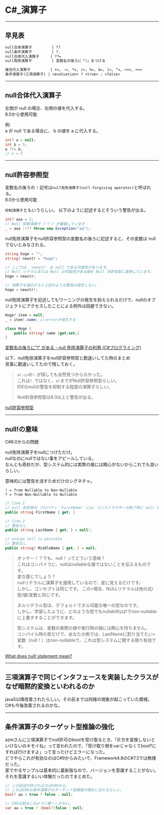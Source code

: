 # C#_演算子

---

## 早見表

``` txt
null合体演算子         | ??
null条件演算子         | ?.
null合体代入演算子     | ??=
null免除演算子         | 変数名の後ろに「!」をつける

複合代入演算子         | +=, -=, *=, /=, %=, &=, |=, ^=, <<=, >>=
条件演算子(三項演算子) | <evaluation> ? <true> : <false>
```

---

## null合体代入演算子

左側が null の場合、右側の値を代入する。  
8.0から使用可能  

例:  
a が null である場合に、 b の値を a に代入する。  

``` cs
int? a = null;
int b = 5;
a ??= b;
// a = 5
```

---

## null許容参照型

変数名の後ろの `!` 記号は`null免除演算子(null-forgiving operator)`と呼ばれる。  
8.0から使用可能  

`抑制演算子`ともいうらしい。
以下のように記述するとそういう警告が出る。  

``` cs
int? aaa = 1;
// Null 抑制演算子 ('!') が重複しています
_ = aaa !!?? throw new Exception("aa");
```

null免除演算子をnull許容参照型の変数名の後ろに記述すると、その変数は null でないとみなされる。  

``` cs
string hoge = "";
string? newstr = "huga";

// ここでは、'newstr' は null である可能性があります。
// Null リテラルまたは Null の可能性がある値を Null 非許容型に変換しています。
hoge = newstr;

// 演算子を適応すると上記のような警告は発生しない。
hoge = newstr!;
```

null免除演算子を記述してもワーニングの発生を抑えられるだけで、nullのオブジェクトにアクセスしたことによる例外は回避できない。  

``` cs
Hoge? item = null;
_ = item!.name; //←errorが発生する

class Hoge {
    public string? name {get;set;}
}
```

[変数名の後ろに"!" がある - null 免除演算子の利用 (C#プログラミング)](https://www.ipentec.com/document/csharp-null-forgiving-operator)  

以下、null免除演算子をnull許容参照型と勘違いしてた時のまとめ  
見事に勘違いしてたので残しておく。  

>`a!.○○`の`!.`が探しても全然見つからなかった。  
>これは`!.`ではなく、`a!`までがNull許容参照型らしい。  
>IDEのnullの警告を抑制する程度の演算子らしい。  
>
>Null許容参照型は8.0以上と警告が出る。  

[null許容参照型](https://ufcpp.net/study/csharp/resource/nullablereferencetype/?p=3#null-forgiving)  

---

## null!の意味

C#8.0からの問題  

null免除演算子をnullにつけただけ。  
nullなのにnullではない事をアピールしている。  
なんとも奇妙だが、型システム的には実際の値には関心がないからこれでも良いらしい。  

意味的には警告を消すためだけのシグネチャ。  

`! = from Nullable to Non-Nullable`  
`? = from Non-Nullable to Nullable`  

``` cs
// line 1
// null 非許容の プロパティ 'FirstName' には、コンストラクターの終了時に null 以外の値が入っていなければなりません。プロパティ を Null 許容として宣言することをご検討ください。
public string FirstName { get; }

// line 2
// 警告なし
public string LastName { get; } = null!;

// assign null is possible
// 警告なし
public string? MiddleName { get; } = null;
```

>オッケー！？でも、null！ってどういう意味？  
>これはコンパイラに、nullはnullableな値ではないことを伝えるものです。  
>変な感じでしょう？  
>nullリテラルに演算子を適用しているので、変に見えるだけです。  
>しかし、コンセプトは同じです。
>この>場合、NULLリテラルは他の式/型/値/変数と同じです。  
>
>ヌルリテラル型は、デフォルトでヌル可能な唯一の型なのです。  
>しかし、学習したように、どのような型でもnullabilityは!でnon-nullableに上書きすることができます。  
>
>型システムは、変数の実際の値や実行時の値には関心を持ちません。  
>コンパイル時の型だけで、あなたの例では、LastNameに割り当てたい>変数（null！）はnon-nullableで、これは型システムに関する限り有効です。  

[What does null! statement mean?](https://stackoverflow.com/questions/54724304/what-does-null-statement-mean)

---

## 三項演算子で同じインタフェースを実装したクラスがなぜ暗黙的変換といわれるのか

java5以降改善されたらしい。その前までは同様の現象が起こっていた模様。  
C#も今後改善されるのかな。  

---

## 条件演算子のターゲット型推論の強化

azmさんに三項演算子でnull許可のboolを受け取るとき、「片方を変換しないといけないのキモイね」って言われたので、「受け取り側をvarじゃなくてbool?にすれば行けますよ」って言ったけどエラーになった。  
どうやらこれが有効なのはC#9からみたいで、Framework4.8のC#7.3では無理だった。  
家でやるサンプルは基本的に最新版なので、バージョンを意識することがない。  
それを意識するいい体験だったのでまとめた。  

``` C#
// この記述が許されるのはC#9から。
// これはC#9の条件演算子のターゲット型推論の強化に当たるらしい。
bool? aa = true ? false : null;

// C#9以前はこのように書くしかない。
var aa = true ? (bool?)false : null;
```
